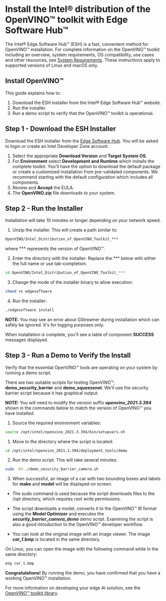 # Install the Intel® distribution of the OpenVINO™ toolkit with Edge Software Hub™

The Intel® Edge Software Hub™ (ESH) is a fast, convenient method for OpenVINO™ installation. For complete information on the OpenVINO™ toolkit including an overview, system requirements, OS compatibility, use cases and other resources, see [System Requirements](https://software.intel.com/content/www/us/en/develop/tools/openvino-toolkit/system-requirements.html). These instructions apply to supported versions of Linux and macOS only.

## Install OpenVINO™

This guide explains how to:

1. Download the ESH installer from the Intel® Edge Software Hub™ website. 
2. Run the installer.
3. Run a demo script to verify that the OpenVINO™ toolkit is operational.

## Step 1 - Download the ESH Installer

Download the ESH installer from the [Edge Software Hub](https://software.intel.com/iot/edgesoftwarehub/download/home/OpenVINO). 
You will be asked to login or create an Intel Developer Zone account.

1. Select the appropriate **Download Version** and **Target System OS**. 
2. For **Environment** select **Development and Runtime** which installs the complete toolkit.
You'll have the option to download the default package or create a customized installation from pre-validated components. We recommend starting with the default configuration which includes all components.
4. Review and **Accept** the EULA.
5. The **OpenVINO.zip** file downloads to your system.

## Step 2 - Run the Installer

Installation will take 10 minutes or longer depending on your network speed.

1. Unzip the installer.  This will create a path similar to:
  ```sh
  OpenVINO/Intel_Distribution_of_OpenVINO_Toolkit_***
  ```
  
  where *** represents the version of OpenVINO™. 
  
 2. Enter the directory with the installer:
  Replace the *** below with either the full name or use tab-completion.

 ```sh
 cd OpenVINO/Intel_Distribution_of_OpenVINO_Toolkit_***
 ```
3. Change the mode of the installer binary to allow execution:

```sh
chmod +x edgesoftware
```

4. Run the installer:
```sh
./edgesoftware install
```
**NOTE:** You may see an error about GStreamer during installation which can safely be ignored. It's for logging purposes only.

When installation is complete, you'll see a table of component **SUCCESS** messages displayed.

## Step 3 - Run a Demo to Verify the Install

Verify that the essential OpenVINO™ tools are operating on your system by running a demo script.

There are two suitable scripts for testing OpenVINO™; **demo_security_barrier** and **demo_squeezenet**.  We'll use the security barrier script because it has graphical output.

**NOTE:** You will need to modify the version suffix ***openvino_2021.3.394*** shown in the commands below to match the version of OpenVINO™ you have installed.

1. Source the required environment variables:
```sh
source /opt/intel/openvino_2021.3.394/bin/setupvars.sh
```

1. Move to the directory where the script is located:
```sh
cd /opt/intel/openvino_2021.3.394/deployment_tools/demo
```

2. Run the demo script.  This will take several minutes:
```sh
sudo -EH ./demo_security_barrier_camera.sh
```
3. When successful, an image of a car with two bounding boxes and labels for **make** and **model** will be displayed on screen.

* The sudo command is used because the script downloads files to the /opt directory, which requires root write permissions.

* The script downloads a model, converts it to the OpenVINO™ IR format using the **Model Optimizer** and executes the ***security_barrier_camera_demo*** demo script.  Examining the script is also a good introduction to the OpenVINO™ developer workflow.

* You can look at the original image with an image viewer.  The image ***car_1.bmp*** is located in the same directory. 

On Linux, you can open the image with the following command while in the same directory:
```sh
eog car_1.bmp
```

**Congratulations!** By running the demo, you have confirmed that you have a working OpenVINO™ installation.

For more information on developing your edge AI solution, see the [OpenVINO™ toolkit library](https://docs.openvinotoolkit.org/2020.3/index.html).

